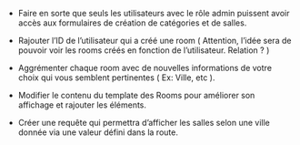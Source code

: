 - Faire en sorte que seuls les utilisateurs avec le rôle admin puissent avoir accès aux formulaires de création de catégories et de salles.

- Rajouter l’ID de l’utilisateur qui a créé une room ( Attention, l’idée sera de pouvoir voir les rooms créés en fonction de l’utilisateur. Relation ? )

- Aggrémenter chaque room avec de nouvelles informations de votre choix qui vous semblent pertinentes ( Ex: Ville, etc ).

- Modifier le contenu du template des Rooms pour améliorer son affichage et rajouter les éléments.

- Créer une requête qui permettra d’afficher les salles selon une ville donnée via une valeur défini dans la route.
